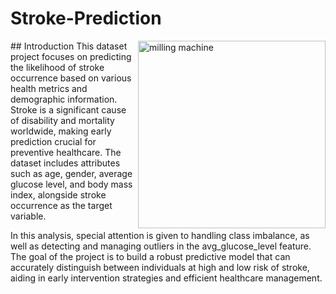 # Stroke-Prediction
<img align="right" alt="milling machine" width="300" src="" >
## Introduction
This dataset project focuses on predicting the likelihood of stroke occurrence based on various health metrics and demographic information. Stroke is a significant cause of disability and mortality worldwide, making early prediction crucial for preventive healthcare. The dataset includes attributes such as age, gender, average glucose level, and body mass index, alongside stroke occurrence as the target variable.

In this analysis, special attention is given to handling class imbalance, as well as detecting and managing outliers in the avg_glucose_level feature. The goal of the project is to build a robust predictive model that can accurately distinguish between individuals at high and low risk of stroke, aiding in early intervention strategies and efficient healthcare management.
